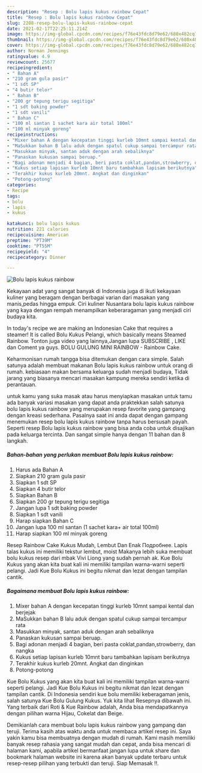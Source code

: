 ```yaml
---
description: "Resep : Bolu lapis kukus rainbow Cepat"
title: "Resep : Bolu lapis kukus rainbow Cepat"
slug: 2208-resep-bolu-lapis-kukus-rainbow-cepat
date: 2021-02-17T22:25:11.214Z
image: https://img-global.cpcdn.com/recipes/f76e43fdc8d79e62/680x482cq70/bolu-lapis-kukus-rainbow-foto-resep-utama.jpg
thumbnail: https://img-global.cpcdn.com/recipes/f76e43fdc8d79e62/680x482cq70/bolu-lapis-kukus-rainbow-foto-resep-utama.jpg
cover: https://img-global.cpcdn.com/recipes/f76e43fdc8d79e62/680x482cq70/bolu-lapis-kukus-rainbow-foto-resep-utama.jpg
author: Norman Jennings
ratingvalue: 4.9
reviewcount: 25677
recipeingredient:
- " Bahan A"
- "210 gram gula pasir"
- "1 sdt SP"
- "4 butir telor"
- " Bahan B"
- "200 gr tepung terigu segitiga"
- "1 sdt baking powder"
- "1 sdt vanili"
- " Bahan C"
- "100 ml santan 1 sachet kara air total 100ml"
- "100 ml minyak goreng"
recipeinstructions:
- "Mixer bahan A dengan kecepatan tinggi kurleb 10mnt sampai kental dan berjejak"
- "MaSukkan bahan B lalu aduk dengan spatul cukup sampai tercampur rata"
- "Masukkan minyak, santan aduk dengan arah sebaliknya"
- "Panaskan kukusan sampai beruap."
- "Bagi adonan menjadi 4 bagian, beri pasta coklat,pandan,strowberry, dan nangka"
- "Kukus setiap lapisan kurleb 10mnt baru tambahkan lapisam berikutnya"
- "Terakhir kukus kurleb 20mnt. Angkat dan dinginkan"
- "Potong-potong"
categories:
- Recipe
tags:
- bolu
- lapis
- kukus

katakunci: bolu lapis kukus 
nutrition: 221 calories
recipecuisine: American
preptime: "PT39M"
cooktime: "PT55M"
recipeyield: "4"
recipecategory: Dinner

---
```



![Bolu lapis kukus rainbow](https://img-global.cpcdn.com/recipes/f76e43fdc8d79e62/680x482cq70/bolu-lapis-kukus-rainbow-foto-resep-utama.jpg)

Kekayaan adat yang sangat banyak di Indonesia juga di ikuti kekayaan kuliner yang beragam dengan berbagai varian dari masakan yang manis,pedas hingga empuk. Ciri kuliner Nusantara bolu lapis kukus rainbow yang kaya dengan rempah menampilkan keberaragaman yang menjadi ciri budaya kita.


In today&#39;s recipe we are making an Indonesian Cake that requires a steamer! It is called Bolu Kukus Pelangi, which basically means Steamed Rainbow. Tonton juga video yang lainnya,Jangan lupa SUBSCRIBE , LIKE dan Coment ya guys. BOLU GULUNG MINI RAINBOW - Rainbow Cake.

Keharmonisan rumah tangga bisa ditemukan dengan cara simple. Salah satunya adalah membuat makanan Bolu lapis kukus rainbow untuk orang di rumah. kebiasaan makan bersama keluarga sudah menjadi budaya, Tidak jarang yang biasanya mencari masakan kampung mereka sendiri ketika di perantauan.

untuk kamu yang suka masak atau harus menyiapkan masakan untuk tamu ada banyak variasi masakan yang dapat anda praktekkan salah satunya bolu lapis kukus rainbow yang merupakan resep favorite yang gampang dengan kreasi sederhana. Pasalnya saat ini anda dapat dengan gampang menemukan resep bolu lapis kukus rainbow tanpa harus bersusah payah.
Seperti resep Bolu lapis kukus rainbow yang bisa anda coba untuk disajikan pada keluarga tercinta. Dan sangat simple hanya dengan 11 bahan dan 8 langkah.


<!--inarticleads1-->

##### Bahan-bahan yang perlukan membuat Bolu lapis kukus rainbow:

1. Harus ada  Bahan A
1. Siapkan 210 gram gula pasir
1. Siapkan 1 sdt SP
1. Siapkan 4 butir telor
1. Siapkan  Bahan B
1. Siapkan 200 gr tepung terigu segitiga
1. Jangan lupa 1 sdt baking powder
1. Siapkan 1 sdt vanili
1. Harap siapkan  Bahan C
1. Jangan lupa 100 ml santan (1 sachet kara+ air total 100ml)
1. Harap siapkan 100 ml minyak goreng


Resep Rainbow Cake Kukus Mudah, Lembut Dan Enak Подробнее. Lapis talas kukus ini memiliki tekstur lembut, moist Makanya lebih suka membuat bolu kukus resep dari mbak Vivi Liong yang sudah pernah ak. Kue Bolu Kukus yang akan kita buat kali ini memiliki tampilan warna-warni seperti pelangi. Jadi Kue Bolu Kukus ini begitu nikmat dan lezat dengan tampilan cantik. 

<!--inarticleads2-->

##### Bagaimana membuat  Bolu lapis kukus rainbow:

1. Mixer bahan A dengan kecepatan tinggi kurleb 10mnt sampai kental dan berjejak
1. MaSukkan bahan B lalu aduk dengan spatul cukup sampai tercampur rata
1. Masukkan minyak, santan aduk dengan arah sebaliknya
1. Panaskan kukusan sampai beruap.
1. Bagi adonan menjadi 4 bagian, beri pasta coklat,pandan,strowberry, dan nangka
1. Kukus setiap lapisan kurleb 10mnt baru tambahkan lapisam berikutnya
1. Terakhir kukus kurleb 20mnt. Angkat dan dinginkan
1. Potong-potong


Kue Bolu Kukus yang akan kita buat kali ini memiliki tampilan warna-warni seperti pelangi. Jadi Kue Bolu Kukus ini begitu nikmat dan lezat dengan tampilan cantik. Di Indonesia sendiri kue bolu memiliki keberagaman jenis, salah satunya Kue Bolu Gulung Kukus. Yuk kita lihat Resepnya dibawah ini. Yang terbaik dari Roti &amp; Kue Rainbow adalah, Anda bisa mendapatkannya dengan pilihan warna Hijau, Cokelat dan Beige. 

Demikianlah cara membuat bolu lapis kukus rainbow yang gampang dan teruji. Terima kasih atas waktu anda untuk membaca artikel resep ini. Saya yakin kamu bisa membuatnya dengan mudah di rumah. Kami masih memiliki banyak resep rahasia yang sangat mudah dan cepat, anda bisa mencari di halaman kami, apabila artikel bermanfaat jangan lupa untuk share dan bookmark halaman website ini karena akan banyak update terbaru untuk resep-resep pilihan yang terbukti dan teruji. Siap Memasak !!. 
